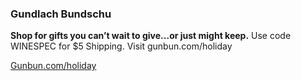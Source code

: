 ### Gundlach Bundschu

**Shop for gifts you can’t wait to give...or just might keep.**
Use code WINESPEC for $5 Shipping. Visit gunbun.com/holiday

[Gunbun.com/holiday](https://www.gunbun.com/wine-gift-sets/)
